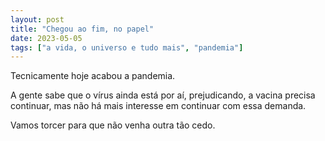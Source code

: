 ```yaml
---
layout: post
title: "Chegou ao fim, no papel"
date: 2023-05-05
tags: ["a vida, o universo e tudo mais", "pandemia"]
---
```

Tecnicamente hoje acabou a pandemia.  

A gente sabe que o vírus ainda está por aí, prejudicando, a vacina precisa continuar, mas não há mais interesse em continuar com essa demanda.  

Vamos torcer para que não venha outra tão cedo.